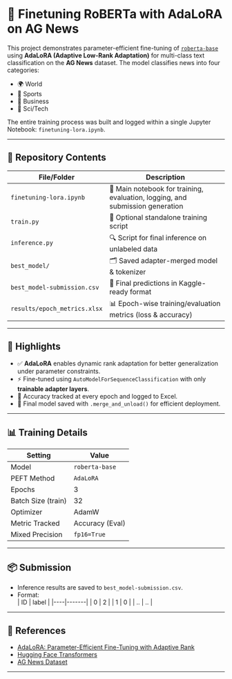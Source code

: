 # 🔧 Finetuning RoBERTa with AdaLoRA on AG News

This project demonstrates parameter-efficient fine-tuning of [`roberta-base`](https://huggingface.co/roberta-base) using **AdaLoRA (Adaptive Low-Rank Adaptation)** for multi-class text classification on the **AG News** dataset. The model classifies news into four categories:
- 🌍 World
- 🏈 Sports
- 💼 Business
- 🧪 Sci/Tech

The entire training process was built and logged within a single Jupyter Notebook: `finetuning-lora.ipynb`.

---

## 📂 Repository Contents

| File/Folder                  | Description |
|-----------------------------|-------------|
| `finetuning-lora.ipynb`     | 📒 Main notebook for training, evaluation, logging, and submission generation |
| `train.py`                  | 🧠 Optional standalone training script |
| `inference.py`              | 🔍 Script for final inference on unlabeled data |
| `best_model/`               | 🗂️ Saved adapter-merged model & tokenizer |
| `best_model-submission.csv` | 📄 Final predictions in Kaggle-ready format |
| `results/epoch_metrics.xlsx`| 📊 Epoch-wise training/evaluation metrics (loss & accuracy) |

---

## 🧠 Highlights

- ✅ **AdaLoRA** enables dynamic rank adaptation for better generalization under parameter constraints.
- ⚡ Fine-tuned using `AutoModelForSequenceClassification` with only **trainable adapter layers**.
- 🧪 Accuracy tracked at every epoch and logged to Excel.
- 💾 Final model saved with `.merge_and_unload()` for efficient deployment.

---

## 📊 Training Details

| Setting               | Value              |
|----------------------|--------------------|
| Model                | `roberta-base`     |
| PEFT Method          | `AdaLoRA`          |
| Epochs               | 3                  |
| Batch Size (train)   | 32                 |
| Optimizer            | AdamW              |
| Metric Tracked       | Accuracy (Eval)    |
| Mixed Precision      | `fp16=True`        |

---

## 📦 Submission

- Inference results are saved to `best_model-submission.csv`.
- Format:  
  | ID | label |
  |----|-------|
  | 0  | 2     |
  | 1  | 0     |
  | .. | ..    |

---

## 🧾 References

- [AdaLoRA: Parameter-Efficient Fine-Tuning with Adaptive Rank](https://arxiv.org/abs/2303.10512)
- [Hugging Face Transformers](https://huggingface.co/docs/transformers/index)
- [AG News Dataset](https://huggingface.co/datasets/ag_news)

---